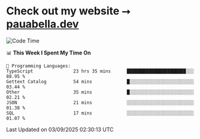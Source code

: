 # Check out my website ⭢ [pauabella.dev](https://pauabella.dev)

<!--START_SECTION:waka-->
![Code Time](http://img.shields.io/badge/Code%20Time-4%2C743%20hrs%2056%20mins-blue)

📊 **This Week I Spent My Time On** 

```text
💬 Programming Languages: 
TypeScript               23 hrs 35 mins      ██████████████████████░░░   88.95 % 
Gettext Catalog          54 mins             █░░░░░░░░░░░░░░░░░░░░░░░░   03.44 % 
Other                    35 mins             █░░░░░░░░░░░░░░░░░░░░░░░░   02.21 % 
JSON                     21 mins             ░░░░░░░░░░░░░░░░░░░░░░░░░   01.38 % 
SQL                      17 mins             ░░░░░░░░░░░░░░░░░░░░░░░░░   01.07 % 
```


 Last Updated on 03/09/2025 02:30:13 UTC
<!--END_SECTION:waka-->
